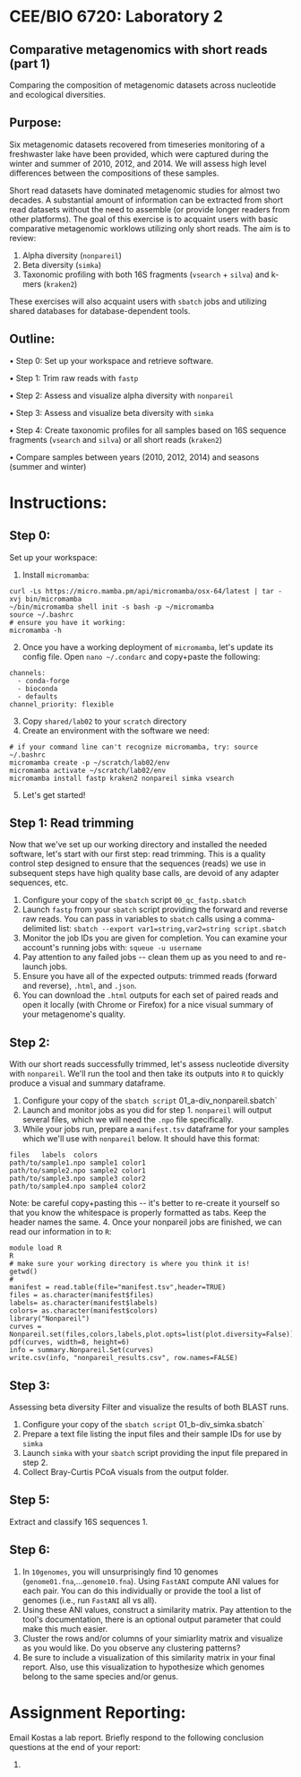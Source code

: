 # CEE/BIO 6720: Laboratory 2
## Comparative metagenomics with short reads (part 1)

Comparing the composition of metagenomic datasets across nucleotide and ecological diversities. 

## Purpose: 

Six metagenomic datasets recovered from timeseries monitoring of a freshwaster lake have been provided, which were captured during the winter and summer of 2010, 2012, and 2014. We will assess high level differences between the compositions of these samples. 

Short read datasets have dominated metagenomic studies for almost two decades. A substantial amount of information can be extracted from short read datasets without the need to assemble (or provide longer readers from other platforms). The goal of this exercise is to acquaint users with basic comparative metagenomic worklows utilizing only short reads. The aim is to review:

1. Alpha diversity (`nonpareil`)
2. Beta diversity (`simka`)
3. Taxonomic profiling with both 16S fragments (`vsearch` + `silva`) and k-mers (`kraken2`)

These exercises will also acquaint users with `sbatch` jobs and utilizing shared databases for database-dependent tools.

## Outline: 

•	Step 0: Set up your workspace and retrieve software.

•	Step 1: Trim raw reads with `fastp`

•	Step 2: Assess and visualize alpha diversity with `nonpareil`

•	Step 3: Assess and visualize beta diversity with `simka`

•	Step 4: Create taxonomic profiles for all samples based on 16S sequence fragments (`vsearch` and `silva`) or all short reads (`kraken2`)

•	Compare samples between years (2010, 2012, 2014) and seasons (summer and winter)

# Instructions:

## **Step 0:** 
Set up your workspace:
1.  Install `micromamba`:
```
curl -Ls https://micro.mamba.pm/api/micromamba/osx-64/latest | tar -xvj bin/micromamba
~/bin/micromamba shell init -s bash -p ~/micromamba
source ~/.bashrc
# ensure you have it working:
micromamba -h
```
2.  Once you have a working deployment of `micromamba`, let's update its config file. Open `nano ~/.condarc` and copy+paste the following: 
```
channels:
  - conda-forge
  - bioconda
  - defaults
channel_priority: flexible
```
3.  Copy `shared/lab02` to your `scratch` directory
4.  Create an environment with the software we need:
```
# if your command line can't recognize micromamba, try: source ~/.bashrc
micromamba create -p ~/scratch/lab02/env
micromamba activate ~/scratch/lab02/env
micromamba install fastp kraken2 nonpareil simka vsearch
```
5.  Let's get started!

## **Step 1: Read trimming** 
Now that we've set up our working directory and installed the needed software, let's start with our first step: read trimming. This is a quality control step designed to ensure that the sequences (reads) we use in subsequent steps have high quality base calls, are devoid of any adapter sequences, etc.
1.  Configure your copy of the `sbatch` script `00_qc_fastp.sbatch`
2.  Launch `fastp` from your `sbatch` script providing the forward and reverse raw reads. You can pass in variables to `sbatch` calls using a comma-delimited list: `sbatch --export var1=string,var2=string script.sbatch`
3.  Monitor the job IDs you are given for completion. You can examine your account's running jobs with: `squeue -u username`
4.  Pay attention to any failed jobs -- clean them up as you need to and re-launch jobs.
5.  Ensure you have all of the expected outputs: trimmed reads (forward and reverse), `.html`, and `.json`.
6.  You can download the `.html` outputs for each set of paired reads and open it locally (with Chrome or Firefox) for a nice visual summary of your metagenome's quality.

## **Step 2:** 
With our short reads successfully trimmed, let's assess nucleotide diversity with `nonpareil`. We'll run the tool and then take its outputs into `R` to quickly produce a visual and summary dataframe.
1.  Configure your copy of the `sbatch script` 01_a-div_nonpareil.sbatch`
2.  Launch and monitor jobs as you did for step 1. `nonpareil` will output several files, which we will need the `.npo` file specifically. 
3.  While your jobs run, prepare a `manifest.tsv` dataframe for your samples which we'll use with `nonpareil` below. It should have this format:
```
files	labels	colors
path/to/sample1.npo	sample1	color1
path/to/sample2.npo	sample2	color1
path/to/sample3.npo	sample3	color2
path/to/sample4.npo	sample4	color2
```
Note: be careful copy+pasting this -- it's better to re-create it yourself so that you know the whitespace is properly formatted as tabs. Keep the header names the same.
4.  Once your nonpareil jobs are finished, we can read our information in to `R`:
```
module load R
R
# make sure your working directory is where you think it is!
getwd()
#
manifest = read.table(file="manifest.tsv",header=TRUE)
files = as.character(manifest$files)
labels= as.character(manifest$labels)
colors= as.character(manifest$colors)
library("Nonpareil")
curves = Nonpareil.set(files,colors,labels,plot.opts=list(plot.diversity=False))
pdf(curves, width=8, height=6)
info = summary.Nonpareil.Set(curves)
write.csv(info, "nonpareil_results.csv", row.names=FALSE)
```

## **Step 3:**
Assessing beta diversity
Filter and visualize the results of both BLAST runs.
1.  Configure your copy of the `sbatch script` 01_b-div_simka.sbatch`
2.  Prepare a text file listing the input files and their sample IDs for use by `simka`
3.  Launch `simka` with your `sbatch` script providing the input file prepared in step 2.
4.  Collect Bray-Curtis PCoA visuals from the output folder.

## **Step 5:**
Extract and classify 16S sequences 
1. 

## **Step 6:**

1. In `10genomes`, you will unsurprisingly find 10 genomes (`genome01.fna`,...`genome10.fna`). Using `FastANI` compute ANI values for each pair. You can do this individually or provide the tool a list of genomes (i.e., run `FastANI` all vs all). 
2. Using these ANI values, construct a similarity matrix. Pay attention to the tool's documentation, there is an optional output parameter that could make this much easier.
3. Cluster the rows and/or columns of your simiarlity matrix and visualize as you would like. Do you observe any clustering patterns? 
4. Be sure to include a visualization of this similarity matrix in your final report. Also, use this visualization to hypothesize which genomes belong to the same species and/or genus.

# Assignment Reporting:
Email Kostas a lab report. Briefly respond to the following conclusion questions at the end of your report:

1. 
